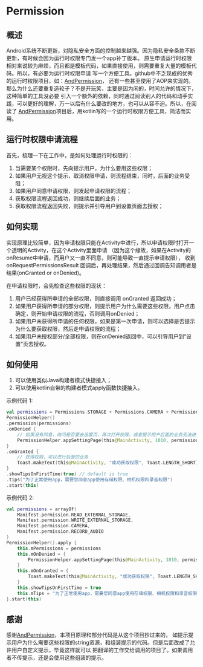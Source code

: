 # Permission

## 概述

Android系统不断更新，对隐私安全方面的控制越来越强。因为隐私安全条款不断更新，有时候会因为运行时权限专门发一个app补丁版本。
原生申请运行时权限相对来说较为麻烦，而且都是模板代码，如果直接使用，则需要重复大量的模板代码。所以，有必要为运行时权限申请
写一个方便工具。github中不乏现成的优秀的运行时权限项目，如：[AndPermission](https://github.com/yanzhenjie/AndPermission)，
还有一些甚至使用了AOP来实现的。那么为什么还要重复造轮子？不是开玩笑，主要是因为闲的，时间允许的情况下，这种简单的工具没必要
引入一个额外的依赖，同时通过阅读别人的代码和动手实践，可以更好的理解，万一以后有什么要改的地方，也可以从容不迫。所以，在阅读了
[AndPermission](https://github.com/yanzhenjie/AndPermission)项目后，用kotlin写的一个运行时权限方便工具，简洁而实用。

## 运行时权限申请流程

首先，梳理一下在工作中，是如何处理运行时权限的：
1. 当需要某个权限时，先向提示用户，为什么要用这些权限；
2. 如果用户无视这个提示，取消权限申请，则流程结束，同时，后面的业务受阻；
3. 如果用户同意申请权限，则发起申请权限的流程；
4. 获取权限流程返回成功，则继续后面的业务；
5. 获取权限流程返回失败，则提示并引导用户到设置页面去授权；

## 如何实现

实现原理比较简单，因为申请权限只能在Activity中进行，所以申请权限时打开一个透明的Activity，在这个Activity里面申请
（因为这个缘故，如果在Activity的onResume中申请，而用户又一直不同意，则可能导致一直提示申请权限），
收到 onRequestPermissionsResult 回调后，再处理结果，然后通过回调告知调用者是结果(onGranted or onDenied)。


在申请权限时，会先检查这些权限的现状：
1. 用户已经获得所申请的全部权限，则直接调用 onGranted 返回成功；
2. 如果用户获得所申请的部分权限，则提示用户为什么需要这些权限，用户点击确定，则开始申请权限的流程，否则调用onDenied；
3. 如果用户未获得所申请的任何权限，如果是第一次申请，则可以选择是否提示为什么要获取权限，然后走申请权限的流程；
4. 如果用户未授权部分/全部权限，则在onDenied返回中，可以引导用户到“设置”页去授权。

## 如何使用

1. 可以使用类似Java构建者模式快捷接入；
2. 可以使用kotlin自带的构建者模式apply函数快捷接入。

示例代码 1:

```kotlin
val permissions = Permissions.STORAGE + Permissions.CAMERA + Permissions.AUDIO
PermissionHelper()
.permission(permissions)
.onDenied {
    // 如果没有同意，询问是否要去设置页，再次打开权限，或者提示用户后面的业务无法进行，然后退出
    PermissionHelper.appSettingPage(this@MainActivity, 1010, permissions)
}
.onGranted {
    // 获得权限，可以进行后面的业务
    Toast.makeText(this@MainActivity, "成功获取权限", Toast.LENGTH_SHORT).show()
}
.showTipsOnFirstTime(true) // default is true
.tips("为了正常使用app，需要您同意app使用存储权限、相机权限和录音权限")
.start(this)
```

示例代码 2:

```kotlin
val permissions = arrayOf(
    Manifest.permission.READ_EXTERNAL_STORAGE,
    Manifest.permission.WRITE_EXTERNAL_STORAGE,
    Manifest.permission.CAMERA,
    Manifest.permission.RECORD_AUDIO
)
PermissionHelper().apply {
    this.mPermissions = permissions
    this.mOnDenied = {
        PermissionHelper.appSettingPage(this@MainActivity, 1010, permissions)
    }
    this.mOnGranted = {
        Toast.makeText(this@MainActivity, "成功获取权限", Toast.LENGTH_SHORT).show()
    }
    this.showTipsOnFirstTime = true
    this.mTips = "为了正常使用app，需要您同意app使用存储权限、相机权限和录音权限"
}.start(this)
```

## 感谢
感谢[AndPermission](https://github.com/yanzhenjie/AndPermission)，本项目原理和部分代码是从这个项目抄过来的，
如提示提示用户为什么需要这些权限的string资源，和组装提示的代码。但是后面改成了允许用户自定义提示，毕竟这样就可以
把翻译的工作交给调用的项目了。如果调用者不传提示，还是会使用这些组装的提示。





